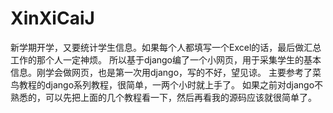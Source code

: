 # XinXiCaiJ
新学期开学，又要统计学生信息。如果每个人都填写一个Excel的话，最后做汇总工作的那个人一定神烦。
所以基于django编了一个小网页，用于采集学生的基本信息。刚学会做网页，也是第一次用django，写的不好，望见谅。
主要参考了菜鸟教程的django系列教程，很简单，一两个小时就上手了。
如果之前对django不熟悉的，可以先把上面的几个教程看一下，然后再看我的源码应该就很简单了。
